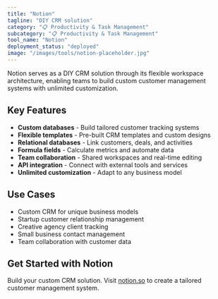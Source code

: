 ```yaml
---
title: "Notion"
tagline: "DIY CRM solution"
category: "📋 Productivity & Task Management"
subcategory: "📋 Productivity & Task Management"
tool_name: "Notion"
deployment_status: "deployed"
image: "/images/tools/notion-placeholder.jpg"
---
```

Notion serves as a DIY CRM solution through its flexible workspace architecture, enabling teams to build custom customer management systems with unlimited customization.

## Key Features

- **Custom databases** - Build tailored customer tracking systems
- **Flexible templates** - Pre-built CRM templates and custom designs
- **Relational databases** - Link customers, deals, and activities
- **Formula fields** - Calculate metrics and automate data
- **Team collaboration** - Shared workspaces and real-time editing
- **API integration** - Connect with external tools and services
- **Unlimited customization** - Adapt to any business model

## Use Cases

- Custom CRM for unique business models
- Startup customer relationship management
- Creative agency client tracking
- Small business contact management
- Team collaboration with customer data

## Get Started with Notion

Build your custom CRM solution. Visit [notion.so](https://www.notion.so) to create a tailored customer management system.